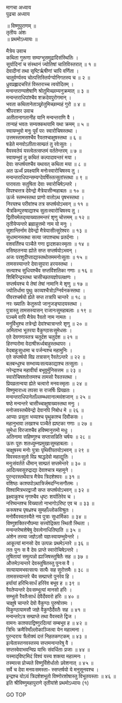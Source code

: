 मागचा अध्याय  
पुढचा अध्याय  
  
॥ विष्णुपुराणम् ॥  
तृतीयः अंशः  
॥ प्रथमोऽध्यायः ॥  
  
मैत्रेय उवाच  
कथिता गुरूणा सम्यग्भूसमुद्रादिसंस्थितिः ।  
सूर्यादिनां च संस्थानं ज्योतिषां चातिविस्तरात् ॥ १ ॥  
देवादीनां तथा सृष्टिर्ऋषीणां चापि वर्णिता ।  
चातुर्वर्ण्यस्य चोत्पत्तिस्तिर्यग्योनिगतस्य च ॥ २ ॥  
ध्रुवप्रह्लादचरितं विस्तराच्च त्वयोदितम् ।  
मन्वन्तराण्यशेषाणि श्रोतुमिच्छाम्यनुक्रमात् ॥ ३ ॥  
मन्वन्तराधिपांश्चैव शक्रदेवपुरोगमान् ।  
भवता कथितानेताञ्छ्रोतुमिच्छाम्यहं गुरो ॥ ४ ॥  
श्रीपराशर उवाच  
अतीतानागतानीह यानि मन्वन्तराणि वै ।  
तान्यहं भवतः सम्यक्कथयामि यथा क्रमम् ॥ ५ ॥  
स्वायम्भुवो मनुः पूर्वं परः स्वारोचिषस्तथा ।  
उत्तमस्तामसश्चैव रैवतश्चाक्षुषस्तथा ॥ ६ ॥  
षडेते मनवोऽतीताःसाम्प्रतं तु रवेःसुतः ।  
वैवस्वतेयं यस्त्वेतत्सप्तमं वर्ततेन्तरम् ॥ ७ ॥  
स्वायम्भुवं तु कथितं कल्पादावन्तरं मया ।  
देवाः सप्तर्षयश्चैव यथावत् कथिता मया ॥ ८ ॥  
अत ऊर्ध्वं प्रवक्ष्यामि मनोःस्वारोचिषस्य तु ।  
मन्वन्तराधिपान्सम्यग्देवर्षिंस्तत्सुतांस्तथा ॥ ९ ॥  
पारावताः सतुषिता देवाः स्वारोचिषेऽन्तरे ।  
विपश्चत्तत्र देवेन्द्रो मैत्रेयासीन्महाबलः ॥ १० ॥  
ऊर्जः स्तम्भस्तथा प्राणो वातोऽथ पृषभस्तथा ।  
निरयश्च परीवांश्च तत्र सप्तर्षयोऽभवन् ॥ ११ ॥  
चैत्रकिम्पुरुषाद्याश्च सुताःस्वारोचिषस्य तु ।  
द्वितीयमेतद्‌व्याख्यातमन्तरं शृणु चोत्तमम् ॥ १२ ॥  
तृतीयेप्यन्तरे ब्रह्मन्नुत्तमो नाम यो मनुः ।  
सुशान्तिर्नाम देवेन्द्रो मैत्रेयासीत्सुरेश्वरः ॥ १३ ॥  
सुधामानस्तथा सत्या जपाश्चाथ प्रतर्दनाः ।  
वशवर्तिश्च पञ्चैते गणा द्वादशकाःस्मृताः ॥ १४ ॥  
वसिष्ठतनया ह्योते सप्त सप्तर्षयोऽभवन् ।  
अजः परशुदीप्ताद्यास्तथोत्तममनोःसुताः ॥ १५ ॥  
तामसस्यान्तरे देवाःसुपारा हरयस्तथा ।  
सत्याश्च सुधियश्चैव सप्तविंशतिका गणाः ॥ १६ ॥  
शिबिरिन्द्रस्तथा चासीच्छतयज्ञोपलक्षणः ।  
सप्तर्षयश्च ये तेषां तेषां नामानि मे शृणु ॥ १७ ॥  
ज्योतिर्धामा पुथुः काव्यश्चैत्रोऽग्निर्वनकस्तथा ।  
पीवरश्चर्षयो ह्येते सप्त तत्रापि चान्तरे ॥ १८ ॥  
नरः ख्यातिः केतुरूपो जानुजङ्घादयस्तथा ।  
पुत्रास्तु तामसस्यासन् राजानःसुमहाबलाः ॥ १९ ॥  
पञ्चमे वापि मैत्रेय रैवतो नाम नामतः ।  
मनुर्विभुश्च तत्रेन्द्रो देवांश्चात्रान्तरे शृणु ॥ २० ॥  
अमिताभा भूतरया वैकुण्ठासःसुमेधसः ।  
एते देवगणास्तत्र चतुर्दश चतुर्दश ॥ २१ ॥  
हिरण्यरोमा वेदाश्रीरूर्ध्वबाहुस्तथापरः ।  
वेदबाहुःसुधामा च पर्जन्यश्च महामुनिः ।  
एते सप्तर्षयो विप्र तत्रासन् रैवतेऽन्तरे ॥ २२ ॥  
बलबन्धुश्च सम्भाव्यःसत्यकाद्याश्च तत्सुताः ।  
नरेन्द्राश्च महावीर्या बभूवुर्मुनिसत्तम ॥ २३ ॥  
स्वारोचिषश्तोत्तमश्च तामसो रैवतस्तथा ।  
प्रियव्रतान्वया ह्येते चत्वारो मनवःस्मृताः ॥ २४ ॥  
विष्णुमाराध्य तपसा स राजर्षिः प्रियव्रतः ।  
मन्वन्तराधिपानेताँल्लम्ब्धवानात्मवंशजान् ॥ २५ ॥  
षष्ठे मन्वन्तरे चासीच्चाक्षुषाख्यस्तथा मनुः ।  
मनोजवस्तथैवेन्द्रो देवानपि निबोध मे ॥ २६ ॥  
आप्याः प्रसूता भव्याश्च पृथुकाश्च दिवौकसः ।  
महानुभावा लखाश्च पञ्चैते ह्यष्टका गणाः ॥ २७ ॥  
सुमेधा विरजाश्चैव हविष्मानुत्तमो मधुः ।  
अतिनामा सहिष्णुश्च सप्तासन्निति चर्षयः ॥ २८ ॥  
ऊरुः पूरुः शतध्युम्नप्रमुखाःसुमहाबलाः ।  
चाक्षुषस्य मनोः पुत्राः पृथिवीपतयोऽभवन् ॥ २९ ॥  
विवस्वतःसुतो विप्र श्राद्धदेवो महाद्युतिः ।  
मनुःसंवर्तते धीमान् साम्प्रतं सप्तमेन्तरे ॥ ३० ॥  
आदित्यवसुरुद्राद्या देवाश्चात्र महामुने ।  
पुरन्दरस्तथैवात्र मैत्रेय त्रिदशेश्वरः ॥ ३१ ॥  
वशिष्ठः काश्यपोऽथात्रिर्जमदग्निःसगौतमः ।  
विश्वामित्रभरद्वाजौ सप्त सप्तर्षयोऽभवन् ॥ ३२ ॥  
इक्ष्वाकुश्च नृगश्चैव धृष्टः शर्यातिरेव च ।  
नरिष्यन्तश्च विख्यातो नाभागोऽरिष्ट एव च ॥ ३३ ॥  
करूषश्च पृषध्रश्च सुमहाँल्लोकविश्रुतः ।  
मनोर्वैवस्वतस्यैते नव पुत्राः सुधार्मिकाः ॥ ३४ ॥  
विष्णुशक्तिरनौपम्या सत्त्वोद्रिक्ता स्थितौ स्थिता ।  
मन्वन्तरेष्वशेषेषु देवत्वेनाधितिष्ठति ॥ ३५ ॥  
अंशेन तस्या जज्ञेऽसौ यज्ञःस्वायम्भुवेन्तरे ।  
आकूत्यां मानसो देव उत्पन्नः प्रथमेऽन्तरे ॥ ३६ ॥  
ततः पुनः स वै देवः प्राप्ते स्वारोचिषेऽन्तरे ।  
तुषितायां समुत्पन्नो ह्याजिषस्तुषितैः सह ॥ ३७ ॥  
औत्तमेऽप्यन्तरे देवस्तुषितस्तु पुनःस वै ।  
सत्यायामभवत्सत्यः सत्यैः सह सुरोत्तमैः ॥ ३८ ॥  
तामसस्यान्तरे चैव सम्प्राप्तो पुनरेव हि ।  
हर्यायां हरिभिःसार्धं हरिरेव बभूव ह ॥ ३९ ॥  
रैवतेप्यन्तरे देवःसम्भूत्यां मानसो हरिः ।  
सम्भूतो रैवतैःसार्ध देवैर्देववरो हरिः ॥ ४० ॥  
चाक्षुषे चान्तरे देवो वैकुण्ठः पुरुषोत्तमः ।  
विकुण्ठायामसौ जज्ञे वैकुण्ठैर्दैवतैः सह ॥ ४१ ॥  
मन्वन्तरेऽत्र सम्प्राप्ते तथा वैवस्वते द्विज ।  
वामनः काश्यपाद्विष्णुरदित्यां सम्बभूव ह ॥ ४२ ॥  
त्रिभिः क्रमैरिमाँल्लोकाञ्जित्वा येन महात्मना ।  
पुरन्दराय त्रैलोक्यं दत्तं निहतकण्टकम् ॥ ४३ ॥  
इत्येतास्तनवस्तस्य सप्तमन्वन्तरेषु वै ।  
सप्तस्वेवाभवन्विप्र याभिः संवर्धिताः प्रजाः ॥ ४४ ॥  
यस्माद्‌विष्टमिदं विश्वं यस्य शक्त्या महात्मनः ।  
तस्मात्स प्रोच्यते विष्णुर्विशेर्धातोः प्रवेशनात् ॥ ४५ ॥  
सर्वे च देवा मनवःसमस्ता-     स्सप्तर्षयो ये मनुसूनवश्च ।  
इन्द्रश्च योऽयं त्रिदशेशभूतो     विष्णोरशोषास्तु विभूतयस्ताः ॥ ४६ ॥  
इति श्रीविष्णुमहापुराणे तृतीयांशे प्रथमोऽध्यायः (१)  
  
  
  
GO TOP

